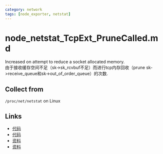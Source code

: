 ```yaml
---
category: network
tags: [node_exporter, netstat]
---
```

# node_netstat_TcpExt_PruneCalled.md

Increased on attempt to reduce a socket allocated memory.  
由于接收缓存空间不足（sk->sk_rcvbuf不足）而进行tcp内存回收（prune sk->receive_queue和sk->out_of_order_queue）的次数.

## Collect from

`/proc/net/netstat` on Linux

## Links

- [代码](https://github.com/prometheus/node_exporter/blob/master/collector/netstat_linux.go#L97)
- [代码](https://github.com/torvalds/linux/blob/master/net/ipv4/tcp_input.c#L5297)
- [资料](https://github.com/moooofly/MarkSomethingDown/blob/master/Linux/TCP%20%E7%9B%B8%E5%85%B3%E7%BB%9F%E8%AE%A1%E4%BF%A1%E6%81%AF%E8%AF%A6%E8%A7%A3.md)
- [资料](https://loicpefferkorn.net/2018/09/linux-network-statistics-reference/)
